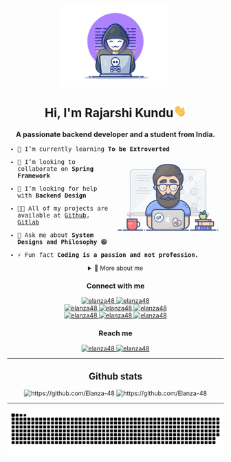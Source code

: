 <div align="center">
  <img width="250rem"; height="auto" src="./resources/img/materialHacker.png"/>
  <h1>Hi, I'm Rajarshi Kundu<img width="30px" src="./resources/img/waving.gif"></h1>
  <h3>A passionate backend developer and a student from India.</h3>
</div>

<div>
  <samp>

- 🌱 I’m currently learning **To be Extroverted** <img align="right" width="260rem" height="auto" src="./resources/img/geek.gif"/>

- 👯 I’m looking to collaborate on **Spring Framework**

- 🤝 I’m looking for help with **Backend Design**

- 👨‍💻 All of my projects are available at [Github](https://github.com/Elanza-48), [Gitlab](https://gitlab.com/Elanza-48)

- 💬 Ask me about **System Designs and Philosophy 😆**

- ⚡ Fun fact **Coding is a passion and not profession.**
  </samp>
</div>

<details align="center">
<summary>🔬 More about me</summary>

<div>
  <div align="center">
    <h1>Knowledge Base</h1>
    <img width="500rem" height="auto" src="./resources/img/coders-prog.gif"/>
  </div>

  <div align="center">
    <h3>Languages</h3>
    <a href="https://www.cprogramming.com/" target="_blank"> 
      <img src="https://img.shields.io/badge/C%20programming-A8B9CC.svg?style=for-the-badge&logo=c&logoColor=white"
        alt="c programming"/>
    </a>
    <a href="https://www.java.com" target="_blank"> 
      <img src="https://img.shields.io/badge/Java-007396.svg?style=for-the-badge&logo=java&logoColor=white" 
        alt="java"/> 
    </a>
    <a href="https://developer.mozilla.org/en-US/docs/Web/JavaScript" target="_blank"> 
      <img src="https://img.shields.io/badge/Javascript-F7DF1E.svg?style=for-the-badge&logo=javascript&logoColor=black"
        alt="javascript"/> 
    </a>
    <a href="https://www.w3.org/html/" target="_blank"> 
      <img src="https://img.shields.io/badge/html-E34F26.svg?style=for-the-badge&logo=html5&logoColor=white"
        alt="html5"/> 
    </a>
    <a href="https://www.w3schools.com/css/" target="_blank">
      <img src="https://img.shields.io/badge/css-1572B6.svg?style=for-the-badge&logo=css3&logoColor=white"
        alt="css3"/>
    </a>
    <a href="https://www.typescriptlang.org/" target="_blank"> 
      <img src="https://img.shields.io/badge/typescript-3178C6.svg?style=for-the-badge&logo=typescript&logoColor=white"
        alt="typescript"/>
    </a>
  </div>

  <div align="center">
    <h3>Frontend</h3>
    <a href="https://getbootstrap.com" target="_blank">
      <img src="https://img.shields.io/badge/bootstrap-7952B3.svg?style=for-the-badge&logo=bootstrap&logoColor=white"
        alt="bootstrap"/>
    </a>
    <a href="https://babeljs.io/" target="_blank">
      <img src="https://img.shields.io/badge/babel-F9DC3E.svg?style=for-the-badge&logo=babel&logoColor=black" alt="babel"/> 
    </a>
    <a href="https://bulma.io/" target="_blank">
      <img src="https://img.shields.io/badge/bulma-00D1B2.svg?style=for-the-badge&logo=bulma&logoColor=white"
        alt="bulma"/>
    </a>
    <a href="https://www.gatsbyjs.com/" target="_blank">
      <img src="https://img.shields.io/badge/gatsbyjs-663399.svg?style=for-the-badge&logo=gatsby&logoColor=white" alt="gatsby" />
    </a>
    <a href="https://reactjs.org/" target="_blank"> 
      <img src="https://img.shields.io/badge/reactjs-61DAFB.svg?style=for-the-badge&logo=react&logoColor=black"
        alt="react"/> 
    </a>
    <a href="https://redux.js.org" target="_blank"> 
      <img src="https://img.shields.io/badge/redux-764ABC.svg?style=for-the-badge&logo=redux&logoColor=white" alt="redux"/> 
    </a> 
    <a href="https://jquery.com/" target="_blank">
      <img src="https://img.shields.io/badge/jquery-0769AD.svg?style=for-the-badge&logo=jquery&logoColor=white" alt="jquery"/> 
    </a>
    <a href="https://webpack.js.org" target="_blank">
      <img src="https://img.shields.io/badge/webpack-8DD6F9.svg?style=for-the-badge&logo=webpack&logoColor=black"
        alt="webpack"/>
    </a>
  </div>

  <div align="center">
    <h3>Backend</h3>
    <a href="https://nodejs.org" target="_blank"> 
      <img src="https://img.shields.io/badge/node.js-339933.svg?style=for-the-badge&logo=nodedotjs&logoColor=white"
        alt="nodejs"/> 
    </a>
    <a href="https://hibernate.org/" target="_blank"> 
      <img src="https://img.shields.io/badge/hibernate-59666C.svg?style=for-the-badge&logo=hibernate&logoColor=white" alt="hibernate " /> 
    </a>
    <a href="https://spring.io/" target="_blank"> 
      <img src="https://img.shields.io/badge/spring%20IOC-6DB33F.svg?style=for-the-badge&logo=spring&logoColor=white" alt="spring" /> 
    </a>
    <a href="https://spring.io/" target="_blank"> 
      <img src="https://img.shields.io/badge/spring%20boot-6DB33F.svg?style=for-the-badge&logo=springboot&logoColor=white" alt="spring Boot" /> 
    </a>
    <a href="https://graphql.org" target="_blank">
      <img src="https://img.shields.io/badge/graphql-E10098.svg?style=for-the-badge&logo=graphql&logoColor=white" alt="graphql" />
    </a>
    <a href="https://kubernetes.io" target="_blank"> 
      <img src="https://img.shields.io/badge/kubernetes-326CE5.svg?style=for-the-badge&logo=kubernetes&logoColor=white" alt="kubernetes"/>
    </a>
    <a href="https://www.nginx.com" target="_blank"> 
      <img src="https://img.shields.io/badge/nginx-009639.svg?style=for-the-badge&logo=nginx&logoColor=white" 
        alt="nginx"/> 
    </a>
    <a href="https://www.rabbitmq.com/" target="_blank">
      <img src="https://img.shields.io/badge/RabbitMQ-FF6600.svg?style=for-the-badge&logo=rabbitmq&logoColor=white"
        alt="RabbitMQ" />
    </a>
  </div>

  <div align="center">
    <h3>Database</h3>
    <a href="https://www.postgresql.org" target="_blank"> 
      <img src="https://img.shields.io/badge/postgreSQL-4169E1.svg?style=for-the-badge&logo=postgresql&logoColor=white"
        alt="postgresql"/> 
    </a>
    <a href="https://redis.io" target="_blank"> 
      <img src="https://img.shields.io/badge/redis-DC382D.svg?style=for-the-badge&logo=redis&logoColor=white"
        alt="redis"/>
    </a>
    <a href="https://www.sqlite.org/" target="_blank"> 
      <img src="https://img.shields.io/badge/sqlite-003B57.svg?style=for-the-badge&logo=sqlite&logoColor=white"
        alt="sqlite"/> 
    </a>
    <a href="https://www.mongodb.com/" target="_blank"> 
      <img src="https://img.shields.io/badge/mongodb-47A248.svg?style=for-the-badge&logo=mongodb&logoColor=white"
        alt="mongodb"/> 
    </a> 
  </div>

  <div align="center">
    <h3>Cloud & Hosting</h3>
    <a href="https://azure.microsoft.com/en-in/" target="_blank">
      <img  src="https://img.shields.io/badge/Azure-0078D4?style=for-the-badge&logo=microsoftazure&logoColor=white" alt="azure"/> 
    </a>
    <a href="https://firebase.google.com/" target="_blank">
      <img src="https://img.shields.io/badge/firebase-FFCA28.svg?style=for-the-badge&logo=firebase&logoColor=black" alt="firebase"/>
    </a>
    <a href="https://netlify.com/" target="_blank">
      <img src="https://img.shields.io/badge/netlify-00C7B7.svg?style=for-the-badge&logo=netlify&logoColor=black" alt="firebase"/>
    </a>
    <a href="https://heroku.com" target="_blank"> 
      <img src="https://img.shields.io/badge/heroku-430098.svg?style=for-the-badge&logo=heroku&logoColor=white"
        alt="heroku"/> 
    </a> 
  </div>

  <div align="center">
    <h3>Testing</h3>
    <a href="https://www.selenium.dev" target="_blank"> 
      <img src="https://img.shields.io/badge/selenium-43B02A.svg?style=for-the-badge&logo=selenium&logoColor=white"
        alt="selenium" /> 
    </a> 
    <a href="https://junit.org/junit5/" target="_blank"> 
      <img src="https://img.shields.io/badge/junit-25A162.svg?style=for-the-badge&logo=junit5&logoColor=white" alt="junit5" /> 
    </a> 
  </div>

  <div align="center">
    <h3>Version Control & CI/CD</h3>
    <a href="https://git-scm.com/" target="_blank">
      <img src="https://img.shields.io/badge/git-F05032.svg?style=for-the-badge&logo=git&logoColor=white"
        alt="git"/>
    </a>
    <a href="https://github.com/ELanza-48" target="_blank">
      <img src="https://img.shields.io/badge/github-181717.svg?style=for-the-badge&logo=github&logoColor=white" alt="github" />
    </a>
    <a href="https://gitlab.com/Elanza-48" target="_blank">
      <img src="https://img.shields.io/badge/gitlab-181717.svg?style=for-the-badge&logo=gitlab&logoColor=white"
        alt="git"/>
    </a>
      <a href="https://www.docker.com/" target="_blank">
      <img src="https://img.shields.io/badge/docker-2496ED.svg?style=for-the-badge&logo=docker&logoColor=white"
        alt="docker"/>
    </a>
    <a href="https://www.jenkins.io" target="_blank"> 
      <img src="https://img.shields.io/badge/jenkins-D24939.svg?style=for-the-badge&logo=jenkins&logoColor=white" alt="jenkins"/> 
    </a>
  </div>

  <div align="center">
    <h3>Preferred IDEs  & Tools</h3>
    <a href="https://eclipse.org" target="_blank">
      <img src="https://img.shields.io/badge/eclipse-2C2255.svg?style=for-the-badge&logo=eclipse&logoColor=white" alt="eclipse IDE"/> 
    </a>
    <a href="https://code.visualstudio.com/" target="_blank">
      <img src="https://img.shields.io/badge/vscode-007ACC.svg?style=for-the-badge&logo=visualstudiocode&logoColor=white" alt="vsCode"/> 
    </a>
    <a href="https://www.jetbrains.com/" target="_blank">
      <img src="https://img.shields.io/badge/jetbrains%20IDE-000000.svg?style=for-the-badge&logo=jetbrains&logoColor=white" alt="jetbrains" />
    </a>
    <a href="https://postman.com" target="_blank"> 
      <img src="https://img.shields.io/badge/postman-FF6C37.svg?style=for-the-badge&logo=postman&logoColor=white" alt="postman"/>
    </a>
    <a href="https://www.virtualbox.org/" target="_blank">
      <img src="https://img.shields.io/badge/virtualbox-183A61.svg?style=for-the-badge&logo=virtualbox&logoColor=white"
        alt="virtualbox"/>
    </a>
    <a href="https://ubuntu.com/" target="_blank"> 
      <img src="https://img.shields.io/badge/ubuntu-E95420.svg?style=for-the-badge&logo=ubuntu&logoColor=white" alt="ubuntu"/>
    </a>
  </div>
</div>
</details>

<div align="center">
  <h3>Connect with me</h3>
  <div>
    <a  href="https://dev.to/elanza48" target="_blank">
      <img src="https://img.shields.io/badge/DEV.to-0A0A0A.svg?style=for-the-badge&logo=devdotto&logoColor=white" alt="elanza48"/>
    </a>
    <a href="https://medium.com/@elanza48" target="_blank">
      <img src="https://img.shields.io/badge/medium-000000.svg?style=for-the-badge&logo=medium&logoColor=white" alt="elanza48"/>
    </a>
  </div>
  <div>
    <a  href="https://linkedin.com/in/elanza48" target="_blank">
      <img src="https://img.shields.io/badge/Linked%20In-0A66C2.svg?style=for-the-badge&logo=linkedin&logoColor=white" alt="elanza48"/>
    </a>
    <a href="https://twitter.com/elanza48" target="_blank">
      <img src="https://img.shields.io/badge/Twitter-1DA1F2.svg?style=for-the-badge&logo=twitter&logoColor=white" alt="elanza48"/>
    </a>
    <a href="https://dribbble.com/elanza48" target="_blank">
      <img src="https://img.shields.io/badge/Dribbble-EA4C89.svg?style=for-the-badge&logo=dribbble&logoColor=black" alt="elanza48"/>
    </a>
  </div>
  <div>
    <a  href="https://www.codechef.com/users/elanza48" target="_blank">
      <img src="https://img.shields.io/badge/Codechef-5B4638.svg?style=for-the-badge&logo=codechef&logoColor=white" alt="elanza48"/>
    </a>
    <a href="https://www.hackerrank.com/elanza48" target="_blank">
      <img src="https://img.shields.io/badge/Hackerrank-00EA64.svg?style=for-the-badge&logo=hackerrank&logoColor=black" alt="elanza48"/>
    </a>
    <a href="https://www.leetcode.com/elanza48" target="_blank">
      <img src="https://img.shields.io/badge/LeetCode-FFA116.svg?style=for-the-badge&logo=leetcode&logoColor=black" alt="elanza48"/>
    </a>
  </div>
  <div>
    <h3>Reach me</h3>
    <a  href="https://t.me/elanza48" target="_blank">
      <img src="https://img.shields.io/badge/Telegram-26A5E4.svg?style=for-the-badge&logo=telegram&logoColor=white" alt="elanza48"/>
    </a>
    <a href="mailto:elanza48@outlook.com?subject=Feedback%20From%20Github&body=Hello," target="_blank">
      <img src="https://img.shields.io/badge/Outlook-0078D4.svg?style=for-the-badge&logo=microsoftoutlook&logoColor=white" alt="elanza48"/>
    </a>
  </div>
</div>
<hr>

<div align="center">
  <h2>Github stats</h2> 
  <img src="https://github-readme-stats.vercel.app/api?username=elanza-48&show_icons=true&theme=tokyonight&hide_border=true&locale=en"
    alt="https://github.com/Elanza-48" />
  <img src="https://github-readme-streak-stats.herokuapp.com/?user=elanza-48&theme=material-palenight" alt="https://github.com/Elanza-48" />
</div>
<hr>

<div align="center">
  <img  src="resources/img/github-contribution-grid-snake.svg"
    alt="elanza-48" />
</div>